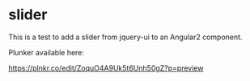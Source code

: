 # slider

This is a test to add a slider from jquery-ui to an Angular2 component.

Plunker available here:

https://plnkr.co/edit/ZoquO4A9Uk5t6Unh50gZ?p=preview
